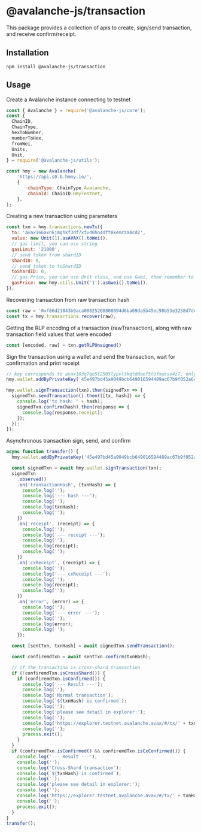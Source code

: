 # @avalanche-js/transaction

This package provides a collection of apis to create, sign/send transaction, and receive confirm/receipt.

## Installation

```
npm install @avalanche-js/transaction
```

## Usage

Create a Avalanche instance connecting to testnet

```javascript
const { Avalanche } = require('@avalanche-js/core');
const {
  ChainID,
  ChainType,
  hexToNumber,
  numberToHex,
  fromWei,
  Units,
  Unit,
} = require('@avalanche-js/utils');

const hmy = new Avalanche(
    'https://api.s0.b.hmny.io/',
    {
        chainType: ChainType.Avalanche,
        chainId: ChainID.HmyTestnet,
    },
);
```

Creating a new transaction using parameters
```javascript
const txn = hmy.transactions.newTx({
  to: 'avax166axnkjmghkf3df7xfvd0hn4dft8kemrza4cd2',
  value: new Unit(1).asAVAX().toWei(),
  // gas limit, you can use string
  gasLimit: '21000',
  // send token from shardID
  shardID: 0,
  // send token to toShardID
  toShardID: 0,
  // gas Price, you can use Unit class, and use Gwei, then remember to use toWei(), which will be transformed to BN
  gasPrice: new hmy.utils.Unit('1').asGwei().toWei(),
});
```

Recovering transaction from raw transaction hash
```javascript
const raw = '0xf86d21843b9aca00825208808094d6ba69da5b45ec98b53e3258d7de756a567b6763880de0b6b3a76400008028a0da8887719f377401963407fc1d82d2ab52404600cf7bea37c27bd2dfd7c86aaaa03c405b0843394442b303256a804bde835821a8a77bd88a2ced9ffdc8b0a409e9';
const tx = hmy.transactions.recover(raw);
```

Getting the RLP encoding of a transaction (rawTransaction), along with raw transaction field values that were encoded
```javascript
const [encoded, raw] = txn.getRLPUnsigned()
```

Sign the transaction using a wallet and send the transaction, wait for confirmation and print receipt
```javascript
// key corresponds to avax103q7qe5t2505lypvltkqtddaef5tzfxwsse4z7, only has testnet balance
hmy.wallet.addByPrivateKey('45e497bd45a9049bcb649016594489ac67b9f052a6cdf5cb74ee2427a60bf25e');

hmy.wallet.signTransaction(txn).then(signedTxn => {
  signedTxn.sendTransaction().then(([tx, hash]) => {
    console.log('tx hash: ' + hash);
    signedTxn.confirm(hash).then(response => {
      console.log(response.receipt);
    });
  });
});
```

Asynchronous transaction sign, send, and confirm
```javascript
async function transfer() {
  hmy.wallet.addByPrivateKey('45e497bd45a9049bcb649016594489ac67b9f052a6cdf5cb74ee2427a60bf25e');

  const signedTxn = await hmy.wallet.signTransaction(txn);
  signedTxn
    .observed()
    .on('transactionHash', (txnHash) => {
      console.log('');
      console.log('--- hash ---');
      console.log('');
      console.log(txnHash);
      console.log('');
    })
    .on('receipt', (receipt) => {
      console.log('');
      console.log('--- receipt ---');
      console.log('');
      console.log(receipt);
      console.log('');
    })
    .on('cxReceipt', (receipt) => {
      console.log('');
      console.log('--- cxReceipt ---');
      console.log('');
      console.log(receipt);
      console.log('');
    })
    .on('error', (error) => {
      console.log('');
      console.log('--- error ---');
      console.log('');
      console.log(error);
      console.log('');
    });

  const [sentTxn, txnHash] = await signedTxn.sendTransaction();

  const confiremdTxn = await sentTxn.confirm(txnHash);

  // if the transactino is cross-shard transaction
  if (!confiremdTxn.isCrossShard()) {
    if (confiremdTxn.isConfirmed()) {
      console.log('--- Result ---');
      console.log('');
      console.log('Normal transaction');
      console.log(`${txnHash} is confirmed`);
      console.log('');
      console.log('please see detail in explorer:');
      console.log('');
      console.log('https://explorer.testnet.avalanche.avax/#/tx/' + txnHash);
      console.log('');
      process.exit();
    }
  }
  if (confiremdTxn.isConfirmed() && confiremdTxn.isCxConfirmed()) {
    console.log('--- Result ---');
    console.log('');
    console.log('Cross-Shard transaction');
    console.log(`${txnHash} is confirmed`);
    console.log('');
    console.log('please see detail in explorer:');
    console.log('');
    console.log('https://explorer.testnet.avalanche.avax/#/tx/' + txnHash);
    console.log('');
    process.exit();
  }
}
transfer();
```



